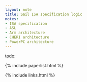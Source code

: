 ```yaml
---
layout: note
title: Sail ISA specification logic
notes:
- ISA specification
- ASL
- Arm architecture
- CHERI architecture
- PowerPC architecture
---
```


todo:

{% include paperlist.html %}

{% include links.html %}

